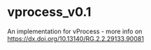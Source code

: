 # vprocess_v0.1
An implementation for vProcess - more info on https://dx.doi.org/10.13140/RG.2.2.29133.90081
